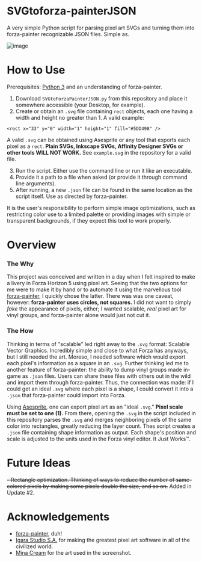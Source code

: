 # SVGtoforza-painterJSON
A very simple Python script for parsing pixel art SVGs and turning them into forza-painter recognizable JSON files. Simple as.

![image](https://github.com/user-attachments/assets/0969c068-3251-4bb4-8519-71898d303ed2)

# How to Use
Prerequisites: [Python 3](https://www.python.org/) and an understanding of forza-painter.
1. Download `SVGtoForzaPainterJSON.py` from this repository and place it somewhere accessible (your Desktop, for example).
2. Create or obtain an `.svg` file containing `rect` objects, each one having a width and height no greater than 1.
A valid example:
```
<rect x="33" y="0" width="1" height="1" fill="#5DD498" />
```
A valid `.svg` can be obtained using Asesprite or any tool that exports each pixel as a `rect`. **Plain SVGs, Inkscape SVGs, Affinity Designer SVGs or other tools WILL NOT WORK.** See `example.svg` in the repository for a valid file.

3. Run the script. Either use the command line or run it like an executable.
4. Provide it a path to a file when asked (or provide it through command line arguments).
5. After running, a new `.json` file can be found in the same location as the script itself. Use as directed by forza-painter.

It is the user's responsibility to perform simple image optimizations, such as restricting color use to a limited palette or providing images with simple or transparent backgrounds, if they expect this tool to work properly.

# Overview
### The Why
This project was conceived and written in a day when I felt inspired to make a livery in Forza Horizon 5 using pixel art. Seeing that the two options for me were to make it by hand or to automate it using the marvellous tool [forza-painter](https://github.com/forza-painter/forza-painter), I quickly chose the latter. There was was one caveat, however: **forza-painter uses circles, not squares.** I did not want to simply *fake* the appearance of pixels, either; I wanted scalable, *real* pixel art for vinyl groups, and forza-painter alone would just not cut it.

### The How
Thinking in terms of "scalable" led right away to the `.svg` format: Scalable Vector Graphics. Incredibly simple and close to what Forza has anyways, but I still needed the art. Moreso, I needed software which would export each pixel's information as a square in an `.svg`. Further thinking led me to another feature of forza-painter: the ability to dump vinyl groups made in-game as `.json` files. Users can share these files with others out in the wild and import them through forza-painter. Thus, the connection was made: if I could get an ideal `.svg` where each pixel is a shape, I could convert it into a `.json` that forza-painter could import into Forza.

Using [Asesprite](https://www.aseprite.org/), one can export pixel art as an "ideal `.svg`." **Pixel scale must be set to one (1).** From there, opening the `.svg` in the script included in this repository parses the `.svg` and merges neighboring pixels of the same color into rectangles, greatly reducing the layer count. Thes script creates a `.json` file containing shape information as output. Each shape's position and scale is adjusted to the units used in the Forza vinyl editor. It Just Works™️.

# Future Ideas
~~- Rectangle optimization. Thinking of ways to reduce the number of same-colored pixels by making some pixels double the size, and so on.~~ Added in Update #2.

# Acknowledgements
- [forza-painter](https://github.com/forza-painter/forza-painter), duh!
- [Igara Studio S.A.](https://www.aseprite.org/) for making the greatest pixel art software in all of the civilized world.
- [Mina Cream](https://x.com/MinaCreamu) for the art used in the screenshot.
